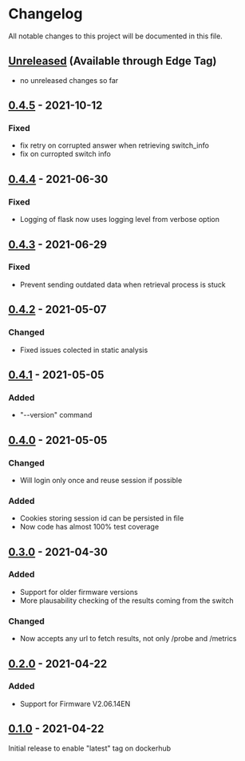 # Changelog
All notable changes to this project will be documented in this file.

## [Unreleased] (Available through Edge Tag)
- no unreleased changes so far

## [0.4.5] - 2021-10-12
### Fixed
- fix retry on corrupted answer when retrieving switch_info
- fix on curropted switch info

## [0.4.4] - 2021-06-30
### Fixed
- Logging of flask now uses logging level from verbose option

## [0.4.3] - 2021-06-29
### Fixed
- Prevent sending outdated data when retrieval process is stuck

## [0.4.2] - 2021-05-07
### Changed
- Fixed issues colected in static analysis

## [0.4.1] - 2021-05-05
### Added
- "--version" command
## [0.4.0] - 2021-05-05
### Changed
- Will login only once and reuse session if possible

### Added
- Cookies storing session id can be persisted in file
- Now code has almost 100% test coverage

## [0.3.0] - 2021-04-30
### Added
- Support for older firmware versions
- More plausability checking of the results coming from the switch

### Changed
- Now accepts any url to fetch results, not only /probe and /metrics

## [0.2.0] - 2021-04-22
### Added
- Support for Firmware V2.06.14EN

## [0.1.0] - 2021-04-22
Initial release to enable "latest" tag on dockerhub

[unreleased]: https://github.com/tillsteinbach/prosafe_exporter_python/compare/v0.4.5...HEAD
[0.4.5]: https://github.com/tillsteinbach/prosafe_exporter_python/releases/tag/v0.4.5
[0.4.4]: https://github.com/tillsteinbach/prosafe_exporter_python/releases/tag/v0.4.4
[0.4.3]: https://github.com/tillsteinbach/prosafe_exporter_python/releases/tag/v0.4.3
[0.4.2]: https://github.com/tillsteinbach/prosafe_exporter_python/releases/tag/v0.4.2
[0.4.1]: https://github.com/tillsteinbach/prosafe_exporter_python/releases/tag/v0.4.1
[0.4.0]: https://github.com/tillsteinbach/prosafe_exporter_python/releases/tag/v0.4.0
[0.3.0]: https://github.com/tillsteinbach/prosafe_exporter_python/releases/tag/v0.3.0
[0.2.0]: https://github.com/tillsteinbach/prosafe_exporter_python/releases/tag/v0.2.0
[0.1.0]: https://github.com/tillsteinbach/prosafe_exporter_python/releases/tag/v0.1.0

